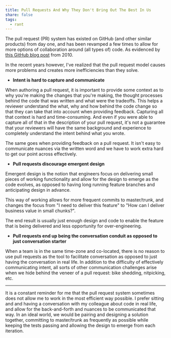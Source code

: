 ```yaml
---
title: Pull Requests And Why They Don't Bring Out The Best In Us
share: false
tags:
  - rant
---
```


The pull request (PR) system has existed on GitHub (and other similar products) from day one, and has been revamped a few times to allow for more options of collaboration around (all types of) code. As evidenced by [this GitHub blog post](https://blog.github.com/2010-08-31-pull-requests-2-0/) from 2010.

In the recent years however, I've realized that the pull request model causes more problems and creates more inefficiencies than they solve.


* **Intent is hard to capture and communicate**

When authoring a pull request, it is important to provide some context as to why you're making the changes that you're making, the thought processes behind the code that was written and what were the tradeoffs. This helps a reviewer understand the what, why and how behind the code change so that they can take that into account when providing feedback. Capturing all that context is hard and time-consuming. And even if you were able to capture all of that in the description of your pull request, it's not a guarantee that your reviewers will have the same background and experience to completely understand the intent behind what you wrote.

The same goes when providing feedback on a pull request. It isn't easy to communicate nuances via the written word and we have to work extra hard to get our point across effectively.

* **Pull requests discourage emergent design**

Emergent design is the notion that engineers focus on delivering small pieces of working functionality and allow for the design to emerge as the code evolves, as opposed to having long running feature branches and anticipating design in advance.

This way of working allows for more frequent commits to master/trunk, and changes the focus from "I need to deliver this feature" to "How can I deliver business value in small chunks?".

The end result is usually just enough design and code to enable the feature that is being delivered and less opportunity for over-engineering.

* **Pull requests end up being the conversation conduit as opposed to just conversation starter**

When a team is in the same time-zone and co-located, there is no reason to use pull requests as the tool to facilitate conversation as opposed to just having the conversation in real life. In addition to the difficulty of effectively communicating intent, all sorts of other communication challenges arise when we hide behind the veneer of a pull request: bike shedding, nitpicking, etc.

---
It is a constant reminder for me that the pull request system sometimes does not allow me to work in the most efficient way possible.
I prefer sitting and and having a conversation with my colleague about code in real life, and allow for the back-and-forth and nuances to be communicated that way. In an ideal world, we would be pairing and designing a solution together, committing to master/trunk as frequently as possible while keeping the tests passing and allowing the design to emerge from each iteration.
